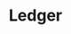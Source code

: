 ---
template: TermDetailPage
title: Ledger
description: A distributed database that is operated in a decentralized manner by multiple nodes across numerous locations.
aliases: books, daybook, database, distributed database, secure ledger, cardano ledger, register, record book, the ledger
keywords: ledger, cardano ledger, the ledger, nano ledger, nano ledger x
identities: 
    - id: wael-ivie
      role: author
---